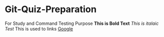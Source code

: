 # Git-Quiz-Preparation
For Study and Command Testing Purpose
  **This is Bold Text**
  *This is italaic Test*
  This is used to links [Google](http://google.com)
